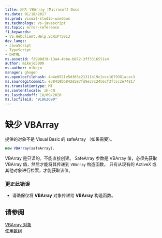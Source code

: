 ```yaml
---
title: 应为 VBArray |Microsoft Docs
ms.date: 01/18/2017
ms.prod: visual-studio-windows
ms.technology: vs-javascript
ms.topic: error-reference
f1_keywords:
- VS.WebClient.Help.SCRIPT5013
dev_langs:
- JavaScript
- TypeScript
- DHTML
ms.assetid: f2998d7d-13a4-4bbe-b872-3ff3316551e4
author: mikejo5000
ms.author: mikejo
manager: ghogen
ms.openlocfilehash: 4b4e6521e5d363c21311b19e2ecc1679981acac3
ms.sourcegitcommit: e38419bb842d587fd9e37c24b6cf3fc5c2e74817
ms.translationtype: MT
ms.contentlocale: zh-CN
ms.lasthandoff: 10/09/2020
ms.locfileid: "91862690"
---
```

# <a name="vbarray-expected"></a>缺少 VBArray
提供的对象不是 Visual Basic 的 safeArray （如果需要）。  
  
```js
new VBArray(safeArray);  
```  
  
 VBArray 是只读的，不能直接创建。 SafeArray 参数是 VBArray 值，必须先获取 VBArray 值，然后才能将其传递到 `VBArray` 构造函数。 只有从现有的 ActiveX 或其他对象进行检索，才能获取该值。  
  
### <a name="to-correct-this-error"></a>更正此错误  
  
- 请确保仅将 **VBArray** 对象传递给 **VBArray** 构造函数。  
  
## <a name="see-also"></a>请参阅  
 [VBArray 对象](https://developer.mozilla.org/docs/Archive/Web/JavaScript/Microsoft_Extensions/VBArray)   
 [使用数组](https://developer.mozilla.org/docs/Learn/JavaScript/First_steps/Arrays)